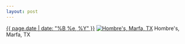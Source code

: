 ```yaml
---
layout: post
---
```


<p>
  <time><a href="/592">{{ page.date | date: "%B %e, %Y" }}</a></time>
  <a href="/592"><img src="{{ site.assets_url }}/592-480.jpg" srcset="{{ site.assets_url }}/592-240.jpg 240w, {{ site.assets_url }}/592-480.jpg 480w, {{ site.assets_url }}/592-720.jpg 720w, {{ site.assets_url }}/592-960.jpg 960w" sizes="(min-width: 700px) 50vw, calc(100vw - 2rem)" alt="Hombre&#x27;s, Marfa, TX" /></a>
  <span>Hombre&#x27;s, Marfa, TX</span>
</p>

